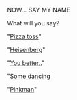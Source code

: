 NOW... SAY MY NAME

What will you say?

"[Pizza toss](https://www.youtube.com/watch?v=K_GbFMtPF6I)"

"[Heisenberg](heisenberg/heisenberg.md)"

"[You better..](https://www.youtube.com/watch?v=sQgd6MccwZc)"

"[Some dancing](https://www.youtube.com/watch?v=zBvPEmEkpkg)

"[Pinkman](https://www.youtube.com/watch?v=RLe6qQ5MK20)"
